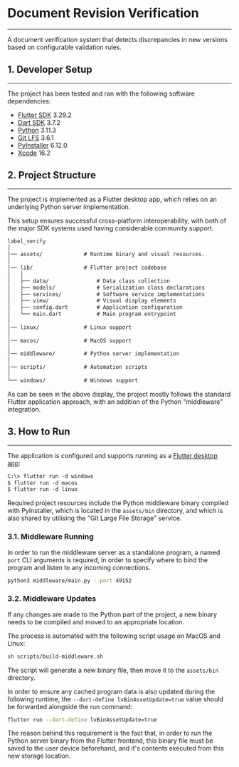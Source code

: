 # Document Revision Verification

---

A document verification system that detects discrepancies in new versions based on configurable validation rules.

## 1. Developer Setup

---

The project has been tested and ran with the following software dependencies:

- [Flutter SDK](https://docs.flutter.dev/get-started/install) 3.29.2
- [Dart SDK](https://dart.dev/get-dart) 3.7.2
- [Python](https://www.python.org/downloads/) 3.11.3
- [Git LFS](https://git-lfs.com) 3.6.1
- [PyInstaller](https://pyinstaller.org) 6.12.0
- [Xcode](https://developer.apple.com/xcode/) 16.2

## 2. Project Structure

---

The project is implemented as a Flutter desktop app, which relies on an underlying Python server implementation.

This setup ensures successful cross-platform interoperability,
with both of the major SDK systems used having considerable community support.

```txt
label_verify
│
│── assets/             # Runtime binary and visual resources.
│
│── lib/                # Flutter project codebase
│   │
│   ├── data/               # Data class collection
│   ├── models/             # Serialization class declarations
│   ├── services/           # Software service implementations
│   ├── view/               # Visual display elements
│   ├── config.dart         # Application configuration
│   └── main.dart           # Main program entrypoint
│
│── linux/              # Linux support
│
│── macos/              # MacOS support
│
│── middleware/         # Python server implementation
│
│── scripts/            # Automation scripts
│
└── windows/            # Windows support
```

As can be seen in the above display, the project mostly follows the standard Flutter application approach,
with an addition of the Python "middleware" integration.

## 3. How to Run

---

The application is configured and supports running as a
[Flutter desktop app](https://docs.flutter.dev/platform-integration/desktop):

```txt
C:\> flutter run -d windows
$ flutter run -d macos
$ flutter run -d linux
```

Required project resources include the Python middleware binary compiled with PyInstaller,
which is located in the `assets/bin` directory, and which is also shared by utilising the "Git Large File Storage" service.

### 3.1. Middleware Running

In order to run the middleware server as a standalone program, a named `port` CLI arguments is required,
in order to specify where to bind the program and listen to any incoming connections.

```sh
python3 middleware/main.py --port 49152
```

### 3.2. Middleware Updates

If any changes are made to the Python part of the project,
a new binary needs to be compiled and moved to an appropriate location.

The process is automated with the following script usage on MacOS and Linux:

```sh
sh scripts/build-middleware.sh
```

The script will generate a new binary file, then move it to the `assets/bin` directory.

In order to ensure any cached program data is also updated during the following runtime,
the `--dart-define lvBinAssetUpdate=true` value should be forwarded alongside the run command:

```sh
flutter run --dart-define lvBinAssetUpdate=true
```

The reason behind this requirement is the fact that, in order to run the Python server binary from the Flutter frontend,
this binary file must be saved to the user device beforehand, and it's contents executed from this new storage location.
